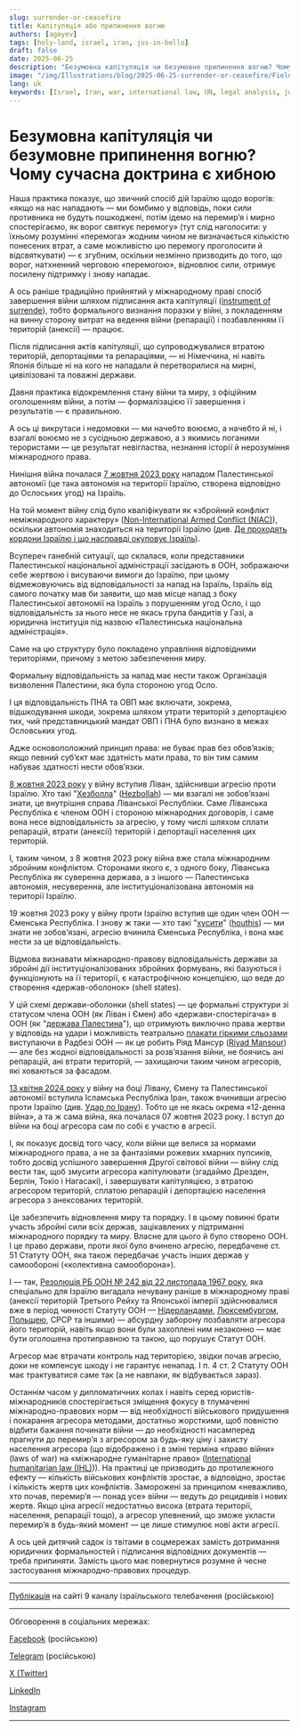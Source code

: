 ```yaml
---
slug: surrender-or-ceasefire
title: Капітуляція або припинення вогню
authors: [ageyev]
tags: [holy-land, israel, iran, jus-in-bello]
draft: false
date: 2025-06-25
description: "Безумовна капітуляція чи безумовне припинення вогню? Чому сучасна доктрина є хибною"
image: "/img/Illustrations/blog/2025-06-25-surrender-or-ceasefire/Field_Marshall_Keitel_signs_German_surrender_terms_in_Berlin_8_May_1945.jpg" 
lang: uk
keywords: [Israel, Iran, war, international law, UN, legal analysis, jus in bello]
---
```


# Безумовна капітуляція чи безумовне припинення вогню? Чому сучасна доктрина є хибною

Наша практика показує, що звичний спосіб дій Ізраїлю щодо ворогів: «якщо на нас нападають — ми бомбимо у відповідь, поки сили противника не будуть пошкоджені, потім ідемо на перемир’я і мирно спостерігаємо, як ворог святкує перемогу» (тут слід наголосити: у їхньому розумінні «перемога» жодним чином не визначається кількістю понесених втрат, а саме можливістю цю перемогу проголосити й відсвяткувати) — є згубним, оскільки незмінно призводить до того, що ворог, натхненний черговою «перемогою», відновлює сили, отримує посилену підтримку і знову нападає.

А ось раніше традиційно прийнятий у міжнародному праві спосіб завершення війни шляхом підписання акта капітуляції ([instrument of surrende](https://en.wikipedia.org/wiki/Instrument_of_Surrender)), тобто формального визнання поразки у війні, з покладенням на винну сторону витрат на ведення війни (репарації) і позбавленням її територій (анексії) — працює.
<!-- truncate --> 

Після підписання актів капітуляції, що супроводжувалися втратою територій, депортаціями та репараціями, — ні Німеччина, ні навіть Японія більше ні на кого не нападали й перетворилися на мирні, цивілізовані та поважні держави.

Давня практика відокремлення стану війни та миру, з офіційним оголошенням війни, а потім — формалізацією її завершення і результатів — є правильною.

А ось ці викрутаси і недомовки — ми начебто воюємо, а начебто й ні, і взагалі воюємо не з сусідньою державою, а з якимись поганими терористами — це результат невігластва, незнання історії й нерозуміння міжнародного права.

Нинішня війна почалася [7 жовтня 2023 року](https://en.wikipedia.org/wiki/October_7_attacks) нападом Палестинської автономії (це така автономія на території Ізраїлю, створена відповідно до Ослоських угод) на Ізраїль.

На той момент війну слід було кваліфікувати як «збройний конфлікт неміжнародного характеру» ([Non-International Armed Conflict (NIAC)](https://www.undrr.org/understanding-disaster-risk/terminology/hips/so0002)), оскільки автономія знаходиться на території Ізраїлю (див. [Де проходять кордони Ізраїлю і що насправді окуповує Ізраїль](https://international-law.info/uk/Holy-Land/borders_and_territory_of_israel/)).

Всупереч ганебній ситуації, що склалася, коли представники Палестинської національної адміністрації засідають в ООН, зображаючи себе жертвою і висуваючи вимоги до Ізраїлю, при цьому відмежовуючись від відповідальності за напад на Ізраїль, Ізраїль від самого початку мав би заявити, що мав місце напад з боку Палестинської автономії на Ізраїль з порушенням угод Осло, і що відповідальність за нього несе не якась група бандитів у Газі, а юридична інституція під назвою «Палестинська національна адміністрація».

Саме на цю структуру було покладено управління відповідними територіями, причому з метою забезпечення миру.

Формальну відповідальність за напад має нести також Організація визволення Палестини, яка була стороною угод Осло.

І ця відповідальність ПНА та ОВП має включати, зокрема, відшкодування шкоди, зокрема шляхом утрати територій з депортацією тих, чий представницький мандат ОВП і ПНА було визнано в межах Ословських угод.

Адже основоположний принцип права: не буває прав без обов’язків; якщо певний суб’єкт має здатність мати права, то він тим самим набуває здатності нести обов’язки.

[8 жовтня 2023 року](https://en.wikipedia.org/wiki/Israel%E2%80%93Hezbollah_conflict_%282023%E2%80%93present%29) у війну вступив Ліван, здійснивши агресію проти Ізраїлю. Хто такі "[Хезболла](https://uk.wikipedia.org/wiki/%D0%A5%D0%B5%D0%B7%D0%B1%D0%BE%D0%BB%D0%BB%D0%B0)" ([Hezbollah](https://en.wikipedia.org/wiki/Hezbollah)) — ми взагалі не зобов’язані знати, це внутрішня справа Ліванської Республіки. Саме Ліванська Республіка є членом ООН і стороною міжнародних договорів, і саме вона несе відповідальність за агресію, у тому числі шляхом сплати репарацій, втрати (анексії) територій і депортації населення цих територій.

І, таким чином, з 8 жовтня 2023 року війна вже стала міжнародним збройним конфліктом. Сторонами якого є, з одного боку, Ліванська Республіка як суверенна держава, а з іншого — Палестинська автономія, несуверенна, але інституціоналізована автономія на території Ізраїлю.

19 жовтня 2023 року у війну проти Ізраїлю вступив ще один член ООН — Єменська Республіка. І знову ж таки — хто такі "[хусити](https://uk.wikipedia.org/wiki/%D0%A5%D1%83%D1%81%D0%B8%D1%82%D0%B8)" ([houthis](https://en.wikipedia.org/wiki/Houthis)) — ми знати не зобов’язані, агресію вчинила Єменська Республіка, і вона має нести за це відповідальність.

Відмова визнавати міжнародно-правову відповідальність держави за збройні дії інституціоналізованих збройних формувань, які базуються і функціонують на її території, є катастрофічною концепцією, що веде до створення «держав-оболонок» (shell states).

У цій схемі держави-оболонки (shell states) — це формальні структури зі статусом члена ООН (як Ліван і Ємен) або «держави-спостерігача» в ООН (як "[держава Палестина](https://international-law.info/uk/Holy-Land/state_of_palestine/)"), що отримують виключно права жертви у відповідь на удари і можливість театрально [плакати гіркими сльозами](https://www.youtube.com/shorts/h8Uh9vIMqkU) виступаючи в Радбезі ООН — як це робить Ріяд Мансур ([Riyad Mansour](https://en.wikipedia.org/wiki/Riyad_Mansour)) — але без жодної відповідальності за розв’язання війни, не боячись ані репарацій, ані втрати територій, — захищаючи таким чином агресорів, які ховаються за фасадом.

[13 квітня 2024 року](https://en.wikipedia.org/wiki/April_2024_Iranian_strikes_on_Israel) у війну на боці Лівану, Ємену та Палестинської автономії вступила Ісламська Республіка Іран, також вчинивши агресію проти Ізраїлю (див. [Удар по Ірану](https://international-law.info/uk/blog/strike-on-iran)). Тобто це не якась окрема «12-денна війна», а та ж сама війна, яка почалася 07 жовтня 2023 року. І вступ до війни на боці агресора сам по собі є участю в агресії.

І, як показує досвід того часу, коли війни ще велися за нормами міжнародного права, а не за фантазіями рожевих хмарних пупсиків, тобто досвід успішного завершення Другої світової війни — війну слід вести так, щоб змусити агресора капітулювати (згадаймо Дрезден, Берлін, Токіо і Нагасакі), і завершувати капітуляцією, з втратою агресором територій, сплатою репарацій і депортацією населення агресора з анексованих територій.

Це забезпечить відновлення миру та порядку. І в цьому повинні брати участь збройні сили всіх держав, зацікавлених у підтриманні міжнародного порядку та миру. Власне для цього й було створено ООН. І це право держави, проти якої було вчинено агресію, передбачене ст. 51 Статуту ООН, яка також передбачає участь інших держав у самообороні («колективна самооборона»). 

І — так, [Резолюція РБ ООН № 242 від 22 листопада 1967 року](https://uk.wikipedia.org/wiki/%D0%A0%D0%B5%D0%B7%D0%BE%D0%BB%D1%8E%D1%86%D1%96%D1%8F_%D0%A0%D0%B0%D0%B4%D0%B8_%D0%91%D0%B5%D0%B7%D0%BF%D0%B5%D0%BA%D0%B8_%D0%9E%D0%9E%D0%9D_242), яка спеціально для Ізраїлю вигадала нечувану раніше в міжнародному праві (анексії територій Третього Рейху та Японської імперії здійснювалися вже в період чинності Статуту ООН — [Нідерландами](https://en.wikipedia.org/wiki/Dutch_annexation_of_German_territory_after_the_Second_World_War), [Люксембургом](https://en.wikipedia.org/wiki/Luxembourg_annexation_plans_after_the_Second_World_War), [Польщею](https://en.wikipedia.org/wiki/Recovered_Territories), СРСР та іншими) — абсурдну заборону позбавляти агресора його територій, навіть якщо вони були захоплені ним незаконно — має бути оголошена протиправною та такою, що порушує Статут ООН.

Агресор має втрачати контроль над територією, звідки почав агресію, доки не компенсує шкоду і не гарантує ненапад. І п. 4 ст. 2 Статуту ООН має трактуватися саме так (а не навпаки, як відбувається зараз).

Останнім часом у дипломатичних колах і навіть серед юристів-міжнародників спостерігається зміщення фокусу в тлумаченні міжнародно-правових норм — від необхідності військового придушення і покарання агресора методами, достатньо жорсткими, щоб повністю відбити бажання починати війни — до необхідності насамперед прагнути до перемир’я з агресором за будь-яку ціну і захисту населення агресора (що відображено і в зміні терміна «право війни» (laws of war) на «міжнародне гуманітарне право» ([International humanitarian law (IHL)](https://en.wikipedia.org/wiki/International_humanitarian_law))). На практиці це призводить до протилежного ефекту — кількість військових конфліктів зростає, а відповідно, зростає і кількість жертв цих конфліктів. Заморожені за принципом «неважливо, хто почав, перемир’я — понад усе» війни — ведуть до рецидивів і нових жертв. Якщо ціна агресії недостатньо висока (втрата території, населення, репарації тощо), а агресор упевнений, що зможе укласти перемир’я в будь-який момент — це лише стимулює нові акти агресії.

А ось цей дитячий садок із твітами в соцмережах замість дотримання юридичних формальностей і підписання відповідних документів — треба припиняти. Замість цього має повернутися розумне й чесне застосування міжнародно-правових процедур.

---

[Публікація](https://www.9tv.co.il/item/93693) на сайті 9 каналу ізраїльського телебачення (російською)

---

Обговорення в соціальних мережах:

[Facebook](https://www.facebook.com/viktor.ageyev/posts/pfbid0Lb3REtzBeHDk3SLQUCrYj9BQLSgDsAfUtLojw8o3fxr4MkeqRk568cRukgiYzWZFl) (російською)

[Telegram](https://t.me/israel_9/110469) (російською) 

[X (Twitter)](https://x.com/ageyev/status/1937865975476445693)

[LinkedIn](https://www.linkedin.com/posts/ageyev_surrender-or-ceasefire-international-law-activity-7343633284200816642-cUOT?utm_source=share&utm_medium=member_desktop&rcm=ACoAAABKOTQBA2A2b2Hx_vRrq4JgJGinG7maN4g)

[Instagram](https://www.instagram.com/p/DLU2QixIoh1/)

---

